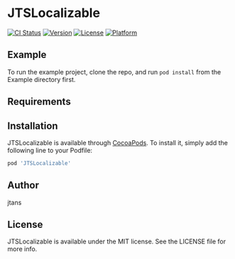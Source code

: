 # JTSLocalizable

[![CI Status](https://img.shields.io/travis/jtans@qq.com/JTSLocalizable.svg?style=flat)](https://travis-ci.org/jtans@qq.com/JTSLocalizable)
[![Version](https://img.shields.io/cocoapods/v/JTSLocalizable.svg?style=flat)](https://cocoapods.org/pods/JTSLocalizable)
[![License](https://img.shields.io/cocoapods/l/JTSLocalizable.svg?style=flat)](https://cocoapods.org/pods/JTSLocalizable)
[![Platform](https://img.shields.io/cocoapods/p/JTSLocalizable.svg?style=flat)](https://cocoapods.org/pods/JTSLocalizable)

## Example

To run the example project, clone the repo, and run `pod install` from the Example directory first.

## Requirements

## Installation

JTSLocalizable is available through [CocoaPods](https://cocoapods.org). To install
it, simply add the following line to your Podfile:

```ruby
pod 'JTSLocalizable'
```

## Author

jtans

## License

JTSLocalizable is available under the MIT license. See the LICENSE file for more info.
